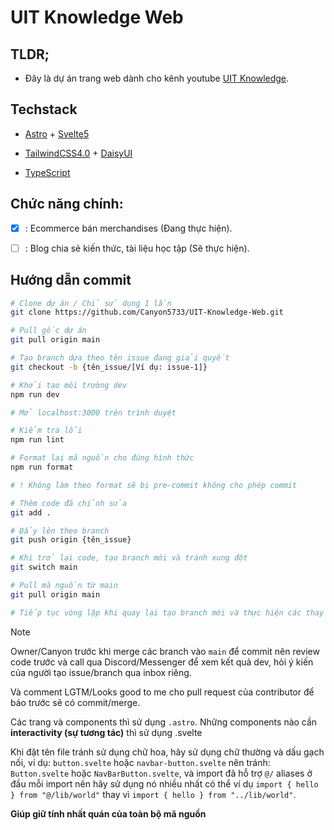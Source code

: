 # UIT Knowledge Web

## TLDR;

- Đây là dự án trang web dành cho kênh youtube [UIT Knowledge](https://www.youtube.com/@UIT_Knowledge).

## Techstack

- [Astro](https://astro.build/) + [Svelte5](https://svelte.dev/)

- [TailwindCSS4.0](https://tailwindcss.com/docs/installation/framework-guides/astro) + [DaisyUI](https://daisyui.com/docs/install/astro/)

- [TypeScript](https://www.typescriptlang.org/)

## Chức năng chính:

- [x] : Ecommerce bán merchandises (Đang thực hiện).

- [ ] : Blog chia sẻ kiến thức, tài liệu học tập (Sẽ thực hiện).

## Hướng dẫn commit

```bash
# Clone dự án / Chỉ sử dụng 1 lần
git clone https://github.com/Canyon5733/UIT-Knowledge-Web.git

# Pull gốc dự án
git pull origin main

# Tạo branch dựa theo tên issue đang giải quyết
git checkout -b {tên_issue/[Ví dụ: issue-1]}

# Khởi tạo môi trường dev
npm run dev

# Mở localhost:3000 trên trình duyệt

# Kiểm tra lỗi
npm run lint

# Format lại mã nguồn cho đúng hình thức
npm run format

# ! Không làm theo format sẽ bị pre-commit không cho phép commit

# Thêm code đã chỉnh sửa
git add .

# Đẩy lên theo branch
git push origin {tên_issue}

# Khi trở lại code, tạo branch mới và tránh xung đột
git switch main

# Pull mã nguồn từ main
git pull origin main

# Tiếp tục vòng lặp khi quay lại tạo branch mới và thực hiện các thay đổi
```

> [!NOTE]
> Owner/Canyon trước khi merge các branch vào `main` để commit
> nên review code trước và call qua Discord/Messenger để
> xem kết quả dev, hỏi ý kiến của người tạo issue/branch qua inbox riêng.
>
> Và comment LGTM/Looks good to me cho pull request của contributor để
> báo trước sẽ có commit/merge.
>
> Các trang và components thì sử dụng `.astro`.
> Những components nào cần **interactivity (sự tương tác)** thì sử dụng .svelte
>
> Khi đặt tên file tránh sử dụng chữ hoa, hãy sử dụng chữ thường và dấu gạch nối,
> ví dụ: `button.svelte` hoặc `navbar-button.svelte`
> nên tránh: `Button.svelte` hoặc `NavBarButton.svelte`,
> và import đã hỗ trợ `@/` aliases ở đầu mỗi import nên hãy sử dụng nó nhiều nhất có thể
> ví dụ `import { hello } from "@/lib/world"` thay vì `import { hello } from "../lib/world"`.
>
> **Giúp giữ tính nhất quán của toàn bộ mã nguồn**
